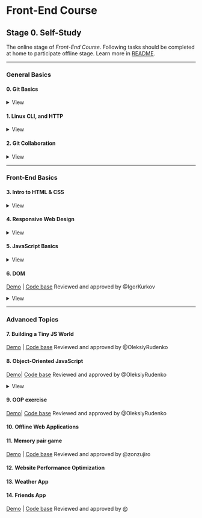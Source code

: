 # Front-End Course

## Stage 0. Self-Study

The online stage of _Front-End Course_. Following tasks should be completed at home to participate offline stage. Learn more in [README](https://github.com/kottans/frontend/blob/master/README.md).

---

### General Basics

<!----------------------------- 0. Git Basics --------------------------------->

#### 0. Git Basics

<details><summary>View</summary>

- **Git** it's not about abbreviation it's slang 'unpleased person'
- Do one commit per logical change
- Very helpfully for practice Git [sandbox/visualizer](https://learngitbranching.js.org/) from extra material

</details>

<!----------------------------- 1. Linux CLI and Networking --------------------------------->

#### 1. Linux CLI, and HTTP

<details><summary>View</summary>

![Linux cli-1](tasks/task_linux_cli/cli_1-2.jpg)

![Linux cli-1](tasks/task_linux_cli/cli_3-4.jpg)

</details>

<!---------------- 2. VCS (hello gitty), GitHub and Collaboration ----------------->

#### 2. Git Collaboration

<details><summary>View</summary>

![What is Version Control](tasks/task_git_collaboration/Review_a_Repo's_History.jpg)

![GitHub & Collaboration](tasks/task_git_collaboration/Staying_In_Sync_With_A_Remote_Repository.jpg)

</details>

---

### Front-End Basics

<!------------------------- 3. Intro to HTML &amp; CSS ---------------------------->

#### 3. Intro to HTML &amp; CSS

<details><summary>View</summary>

![CSS Basic](tasks/task_html_css_intro/css_basic.jpg)

![HTML Basic](tasks/task_html_css_intro/html_basic.jpg)

</details>

<!------------------------- 4. Responsive Web Design ------------------------------>

#### 4. Responsive Web Design

<details><summary>View</summary>

![Responsive Web Design Fundamentals](tasks/task_responsive_web_design/Responsive_Web_Design_Fundamentals.jpg)

![Flexbox Froggy](tasks/task_responsive_web_design/flexbox_froggy.png)

![flexbox Zombles](tasks/task_responsive_web_design/flexbox_zombles.jpg)

</details>

<!--------------------------- 5. JavaScript Basics -------------------------------->

#### 5. JavaScript Basics

<details><summary>View</summary>

![Freecodecamp tasks](tasks/task_js_basics/freecodecamp.jpg)

![Intro to JS](tasks/task_js_basics/Intro_to_JS.jpg)

</details>

<!----------------------------------- 6. DOM -------------------------------------->

#### 6. DOM

[Demo](https://bugagashinka.github.io/task_js_dom/) | [Code base](https://github.com/bugagashinka/task_js_dom) Reviewed and approved by @IgorKurkov

<details><summary>View</summary>

![Freecodecamp tasks](tasks/task_js_dom/freecodecamp.jpg)

![JavaScript and the DOM](tasks/task_js_dom/JavaScript_and_the_DOM.jpg)

</details>

---

### Advanced Topics

#### 7. Building a Tiny JS World

[Demo](https://bugagashinka.github.io/a-tiny-JS-world/) | [Code base](https://github.com/bugagashinka/a-tiny-JS-world) Reviewed and approved by @OleksiyRudenko

#### 8. Object-Oriented JavaScript

[Demo](https://bugagashinka.github.io/frontend-nanodegree-arcade-game/)| [Code base](https://github.com/bugagashinka/frontend-nanodegree-arcade-game) Reviewed and approved by @OleksiyRudenko

<details><summary>View</summary>

![Codewars account](tasks/task_js_oop/codewars.JPG)

![Object Oriented JS](tasks/task_js_oop/Object_Oriented_JS.jpg)

</details>

#### 9. OOP exercise

[Demo](https://bugagashinka.github.io/a-tiny-JS-world/)| [Code base](https://bugagashinka.github.io/a-tiny-JS-world/) Reviewed and approved by @OleksiyRudenko

#### 10. Offline Web Applications

#### 11. Memory pair game

[Demo](https://bugagashinka.github.io/memory-pair-game/) | [Code base](https://github.com/bugagashinka/memory-pair-game) Reviewed and approved by @zonzujiro

#### 12. Website Performance Optimization

#### 13. Weather App

#### 14. Friends App

[Demo](https://bugagashinka.github.io/memory-pair-game/) | [Code base](https://github.com/bugagashinka/memory-pair-game) Reviewed and approved by @
